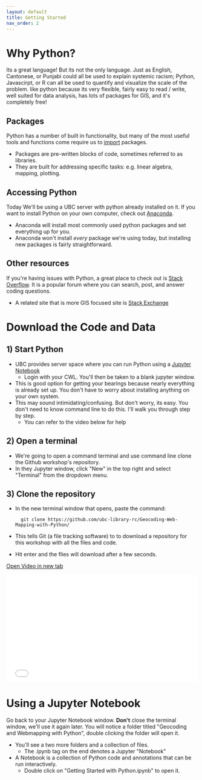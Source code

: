```yaml
---
layout: default
title: Getting Started
nav_order: 2
---
```


# Why Python?

Its a great language! But its not the only language. Just as English, Cantonese, or Punjabi could all be used to explain systemic racism; Python, Javascirpt, or R can all be used to quantify and visualize the scale of the problem.   like python because its very flexible, fairly easy to read / write, well suited for data analysis, has lots of packages for GIS, and it's completely free!

## Packages

Python has a number of built in functionality, but many of the most useful tools and functions come require us to [import](https://docs.python.org/3/reference/simple_stmts.html#import) packages.

* Packages are pre-written blocks of code, sometimes referred to as libraries.
* They are built for addressing specific tasks: e.g. linear algebra, mapping, plotting.

## Accessing Python

Today We'll be using a UBC server with python already installed on it.  If you want to install Python on your own computer, check out [Anaconda](https://www.anaconda.com/products/individual).

* Anaconda will install most commonly used python packages and set everything up for you.
* Anaconda won't install *every* package we're using today, but installing new packages is fairly straightforward.

## Other resources

If you're having issues with Python, a great place to check out is [Stack Overflow](https://stackoverflow.com/).  It is a popular forum where you can search, post, and answer coding questions.
* A related site that is more GIS focused site is [Stack Exchange](https://gis.stackexchange.com/)


# Download the Code and Data

## 1) Start Python
* UBC provides server space where you can run Python using a [Jupyter Notebook](https://ubc.syzygy.ca/jupyter)
  * Login with your CWL.  You'll then be taken to a blank jupyter window.
* This is good option for getting your bearings because nearly everything is already set up. You don't have to worry about installing anything on your own system.
* This may sound intimidating/confusing.  But don't worry, its easy.  You don't need to know command line to do this.  I'll walk you through step by step.
  * You can refer to the video below for help


## 2) Open a terminal
* We're going to open a command terminal and use command line clone the Github workshop's repository.
* In they Jupyter window, click "New" in the top right and select "Terminal" from the dropdown menu.

## 3) Clone the repository
* In the new terminal window that opens, paste the command:

		git clone https://github.com/ubc-library-rc/Geocoding-Web-Mapping-with-Python/

* This tells Git (a file tracking software) to to download a repository for this workshop with all the files and code.
* Hit enter and the flies will download after a few seconds.


<a href="Git Clone.mp4" target="_blank">Open Video in new tab</a>

<div style="overflow: hidden;
  padding-top: 56.25%;
  position: relative">
  <iframe src="Git Clone.mp4" title="Processes" scrolling="no" frameborder="0"
    style="border: 0;
   height: 100%;
   left: 0;
   position: absolute;
   top: 0;
   width: 100%;">
   <p>Your browser does not support iframes.</p>
 </iframe>
</div>

# Using a Jupyter Notebook

Go back to your Jupyter Notebook window.  **Don't** close the terminal window, we'll use it again later.  You will notice a folder titled "Geocoding and Webmapping with Python", double clicking the folder will open it.
* You'll see a two more folders and a collection of files.  
	* The .ipynb tag on the end denotes a Jupyter "Notebook"
* A Notebook is a collection of Python code and annotations that can be run interactively.
	* Double click on "Getting Started with Python.ipynb" to open it.